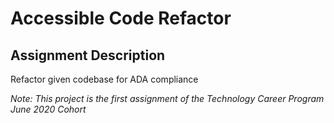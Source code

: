 # Accessible Code Refactor

## Assignment Description
Refactor given codebase for ADA compliance  

*Note: This project is the first assignment of the Technology Career Program June 2020 Cohort*  